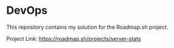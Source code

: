 # DevOps

This repository contains my solution for the Roadmap.sh project.

Project Link: https://roadmap.sh/projects/server-stats
